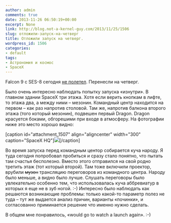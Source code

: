 ```yaml
---
author: admin
comments: true
date: 2013-11-26 06:50:19+00:00
excerpt: None
link: http://blog.not-a-kernel-guy.com/2013/11/25/1506
slug: отложили-запуск-на-четверг
title: Отложили запуск на четверг.
wordpress_id: 1506
categories:
- default
tags:
- Астрономия и космос
- SpaceX
---
```


Falcon 9 c SES-8 сегодня [не полетел](http://www.reddit.com/r/spacex/comments/1rfc17/rspacex_falcon_9_v11_ses8_official_launch/). Перенесли на четверг.

Было очень интересно наблюдать попытку запуска «изнутри». В главном здании SpaceX три этажа.  Хотя если верить кнопкам в лифте, то этажа два, а между ними – мезонин. Командный центр находится на первом – как раз напротив столовой. Там же, напротив балкона второго этажа (того который мезонин), подвешен первый Dragon. Dragon красуется боками, обгорешими при входе в атмосферу. На фотографии ниже это место хорошо видно: 

[caption id="attachment_1507" align="aligncenter" width="300" caption="SpaceX HQ"][![](http://blog.not-a-kernel-guy.com/wp-content/uploads/2013/11/img_2531_1-300x200.jpg)](http://blog.not-a-kernel-guy.com/wp-content/uploads/2013/11/img_2531_1.jpg)[/caption]

Во время запуска перед командным центор собирается куча народу. Я туда сегодня попробовал пробиться и сразу стало понятно, что пытать там счастья бесполезно. Вместо этого отправился на свой родно третить этаж (тот который второй). Там тоже включили проектор, врубили <del>музон</del> трансляцию переговоров из командного центра. Народу было меньше, а видно было лучше. Слушать переговоры было увлекательно особенно тем, что использовалась куча аббревиатур в которых я еще не в зуб ногой. :-) Интересно было наблюдать как решаются возникающие проблемы: только какой-то параметр полез не туда – тут же выдается анализ причин, варианты «починки», и согласованно приминается решение что именно нужно сделать.

В общем мне понравилось, «would go to watch a launch again». :-)

